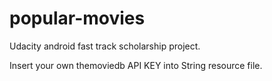 # popular-movies
Udacity android fast track scholarship project.

Insert your own themoviedb API KEY into String resource file.
